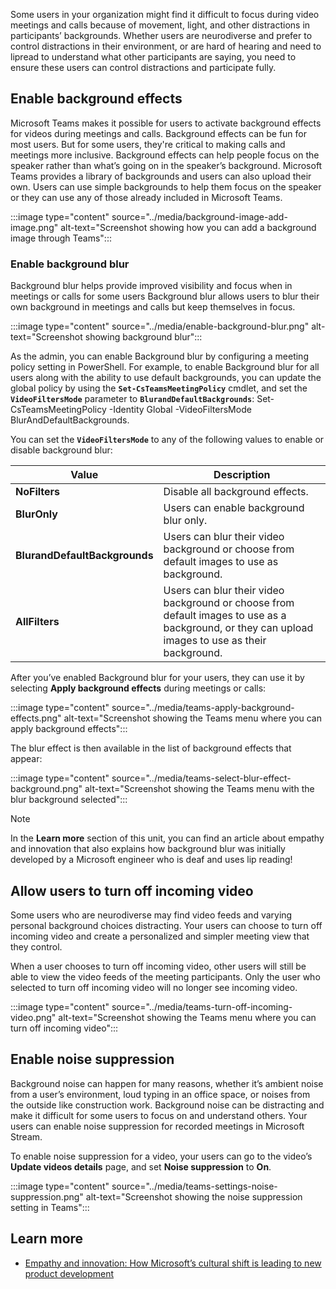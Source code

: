Some users in your organization might find it difficult to focus during video meetings and calls because of movement, light, and other distractions in participants’ backgrounds. Whether users are neurodiverse and prefer to control distractions in their environment, or are hard of hearing and need to lipread to understand what other participants are saying, you need to ensure these users can control distractions and participate fully.

## Enable background effects

Microsoft Teams makes it possible for users to activate background effects for videos during meetings and calls. Background effects can be fun for most users. But for some users, they're critical to making calls and meetings more inclusive.
Background effects can help people focus on the speaker rather than what’s going on in the speaker’s background. Microsoft Teams provides a library of backgrounds and users can also upload their own. Users can use simple backgrounds to help them focus on the speaker or they can use any of those already included in Microsoft Teams.

:::image type="content" source="../media/background-image-add-image.png" alt-text="Screenshot showing how you can add a background image through Teams":::

### Enable background blur

Background blur helps provide improved visibility and focus when in meetings or calls for some users Background blur allows users to blur their own background in meetings and calls but keep themselves in focus.

:::image type="content" source="../media/enable-background-blur.png" alt-text="Screenshot showing background blur":::

As the admin, you can enable Background blur by configuring a meeting policy setting in PowerShell.  For example, to enable Background blur for all users along with the ability to use default backgrounds, you can update the global policy by using the **`Set-CsTeamsMeetingPolicy`** cmdlet, and set the **`VideoFiltersMode`** parameter to **`BlurandDefaultBackgrounds`**:
Set-CsTeamsMeetingPolicy -Identity Global -VideoFiltersMode BlurAndDefaultBackgrounds.

You can set the **`VideoFiltersMode`** to any of the following values to enable or disable background blur:

| Value                     | Description                                              |
| ----------------------------- | ------------------------------------------------------------ |
| **NoFilters**                 | Disable all background effects.                              |
| **BlurOnly**                  | Users can enable background blur only.                       |
| **BlurandDefaultBackgrounds** | Users can blur their video background or choose from default images to  use as background. |
| **AllFilters**                | Users can blur their video background or choose from default images to  use as a background, or they can upload images to use as their background. |

After you’ve enabled Background blur for your users, they can use it by selecting **Apply background effects** during meetings or calls:

:::image type="content" source="../media/teams-apply-background-effects.png" alt-text="Screenshot showing the Teams menu where you can apply background effects":::

The blur effect is then available in the list of background effects that appear:

:::image type="content" source="../media/teams-select-blur-effect-background.png" alt-text="Screenshot showing the Teams menu with the blur background selected":::

> [!NOTE]
>
> In the **Learn more** section of this unit, you can find an article about empathy and innovation that also explains how background blur was initially developed by a Microsoft engineer who is deaf and uses lip reading!

## Allow users to turn off incoming video

Some users who are neurodiverse may find video feeds and varying personal background choices distracting. Your users can choose to turn off incoming video and create a personalized and simpler meeting view that they control.

When a user chooses to turn off incoming video, other users will still be able to view the video feeds of the meeting participants. Only the user who selected to turn off incoming video will no longer see incoming video.

:::image type="content" source="../media/teams-turn-off-incoming-video.png" alt-text="Screenshot showing the Teams menu where you can turn off incoming video":::

## Enable noise suppression

Background noise can happen for many reasons, whether it’s ambient noise from a user’s environment, loud typing in an office space, or noises from the outside like construction work. Background noise can be distracting and make it difficult for some users to focus on and understand others.  Your users can enable noise suppression for recorded meetings in Microsoft Stream.

To enable noise suppression for a video, your users can go to the video’s **Update videos details** page, and set **Noise suppression** to **On**.

:::image type="content" source="../media/teams-settings-noise-suppression.png" alt-text="Screenshot showing the noise suppression setting in Teams":::

## Learn more

- [Empathy and innovation: How Microsoft’s cultural shift is leading to new product development](https://news.microsoft.com/innovation-stories/empathy-innovation-accessibility/)
